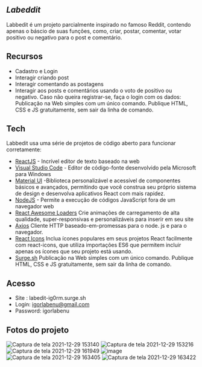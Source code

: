 
## _Labeddit_

Labbedit é um projeto parcialmente inspirado no famoso Reddit, contendo apenas o báscio de suas funções, como, criar, postar, comentar, votar positivo ou negativo para o post e comentário.

## Recursos

- Cadastro e Login
- Interagir criando post
- Interagir comentando as postagens
- Interagir aos posts e comentários usando o voto de positivo ou negativo.
    Caso não queira registrar-se, faça o login com os dados:
    Publicação na Web simples com um único comando. Publique HTML, CSS e JS gratuitamente, sem sair da linha de comando.


## Tech

Labbedit usa uma série de projetos de código aberto para funcionar corretamente:

- [ReactJS] - Incrível editor de texto baseado na web
- [Visual Studio Code] - Editor de código-fonte desenvolvido pela Microsoft para Windows
- [Material UI] -Biblioteca personalizável e acessível de componentes básicos e avançados, permitindo que você construa seu próprio sistema de design e desenvolva aplicativos React com mais rapidez.
- [NodeJS] - Permite a execução de códigos JavaScript fora de um navegador web
- [React Awesome Loaders] Crie animações de carregamento de alta qualidade, super-responsivas e personalizáveis ​​para inserir em seu site
- [Axios] Cliente HTTP baseado-em-promessas para o node. js e para o navegador.
- [React Icons] Inclua ícones populares em seus projetos React facilmente com react-icons, que utiliza importações ES6 que permitem incluir apenas os ícones que seu projeto está usando.
- [Surge.sh] Publicação na Web simples com um único comando. Publique HTML, CSS e JS gratuitamente, sem sair da linha de comando.


## Acesso
- Site : labedit-ig0rm.surge.sh
- Login: igorlabenu@gmail.com
- Password: igorlabenu

 ## Fotos do projeto
 
![Captura de tela 2021-12-29 153140](https://user-images.githubusercontent.com/90478654/147701728-67273bdd-54f4-43da-ba72-45181e0370bd.png)
![Captura de tela 2021-12-29 153216](https://user-images.githubusercontent.com/90478654/147701731-7f3713f1-3d39-4b21-8e18-de136ab31785.png)
![Captura de tela 2021-12-29 161949](https://user-images.githubusercontent.com/90478654/147701733-6dbde745-be94-42e2-b3f8-081d5292e6a0.png)
![image](https://user-images.githubusercontent.com/90478654/147701830-599f6e32-d773-4bb4-851f-b568df76ec89.png)
![Captura de tela 2021-12-29 163405](https://user-images.githubusercontent.com/90478654/147701734-af46994e-436c-4b20-80bc-4ebad17df609.png)
![Captura de tela 2021-12-29 163422](https://user-images.githubusercontent.com/90478654/147701738-6cfa1e1d-89b1-47a2-9600-fe1d323090aa.png)

   [ReactJS]: <https://react-icons.github.io/react-icons/>
   [Visual Studio Code]: <https://code.visualstudio.com/>
   [Material UI]: <https://mui.com/pt/>
   [NodeJS]: <https://nodejs.org/en/>
   [React Awesome Loaders]: <https://awesome-loaders.netlify.app/>
   [Axios]: <https://github.com/axios/axios>
   [React Icons]: <react-icons.github.io/>
   [Surge.sh]: <https://surge.sh/>
  


 

